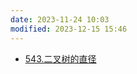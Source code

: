 ```yaml
---
date: 2023-11-24 10:03
modified: 2023-12-15 15:46
---
```

- [543.二叉树的直径](https://leetcode.cn/problems/diameter-of-binary-tree/)
